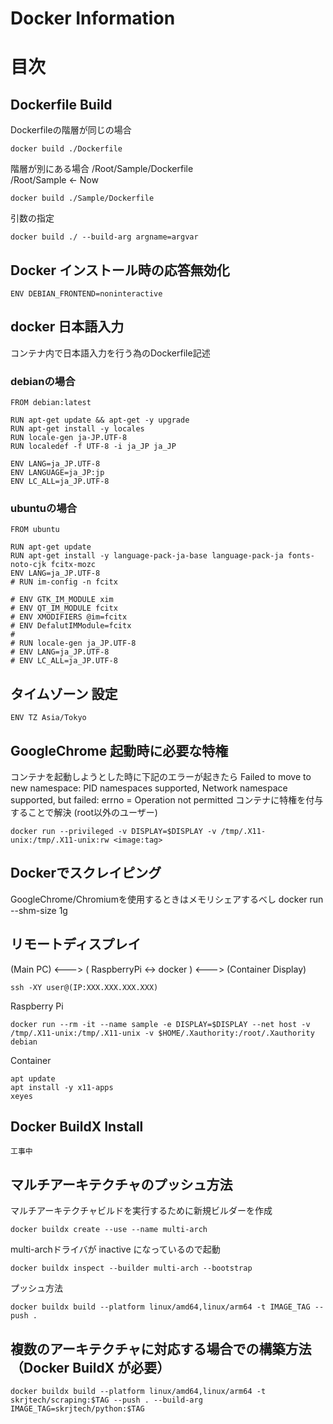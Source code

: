 # Docker Information
# 目次


## Dockerfile Build
Dockerfileの階層が同じの場合
```
docker build ./Dockerfile
```
階層が別にある場合
/Root/Sample/Dockerfile  
/Root/Sample <- Now
```
docker build ./Sample/Dockerfile
```
引数の指定
```
docker build ./ --build-arg argname=argvar
```
## Docker インストール時の応答無効化
```
ENV DEBIAN_FRONTEND=noninteractive
```
## docker 日本語入力
コンテナ内で日本語入力を行う為のDockerfile記述
### debianの場合
```
FROM debian:latest

RUN apt-get update && apt-get -y upgrade
RUN apt-get install -y locales
RUN locale-gen ja-JP.UTF-8
RUN localedef -f UTF-8 -i ja_JP ja_JP

ENV LANG=ja_JP.UTF-8
ENV LANGUAGE=ja_JP:jp
ENV LC_ALL=ja_JP.UTF-8
```
### ubuntuの場合
```
FROM ubuntu

RUN apt-get update
RUN apt-get install -y language-pack-ja-base language-pack-ja fonts-noto-cjk fcitx-mozc
ENV LANG=ja_JP.UTF-8
# RUN im-config -n fcitx

# ENV GTK_IM_MODULE xim
# ENV QT_IM_MODULE fcitx
# ENV XMODIFIERS @im=fcitx
# ENV DefalutIMModule=fcitx
# 
# RUN locale-gen ja_JP.UTF-8  
# ENV LANG=ja_JP.UTF-8
# ENV LC_ALL=ja_JP.UTF-8
```

## タイムゾーン 設定
```
ENV TZ Asia/Tokyo
```
## GoogleChrome 起動時に必要な特権
コンテナを起動しようとした時に下記のエラーが起きたら
Failed to move to new namespace: PID namespaces supported, Network namespace supported, but failed: errno = Operation not permitted
コンテナに特権を付与することで解決 (root以外のユーザー)
```
docker run --privileged -v DISPLAY=$DISPLAY -v /tmp/.X11-unix:/tmp/.X11-unix:rw <image:tag>
```
## Dockerでスクレイピング
GoogleChrome/Chromiumを使用するときはメモリシェアするべし
docker run --shm-size 1g
## リモートディスプレイ
(Main PC) <---> ( RaspberryPi <-> docker ) <---> (Container Display)
```
ssh -XY user@(IP:XXX.XXX.XXX.XXX)
```
Raspberry Pi
```
docker run --rm -it --name sample -e DISPLAY=$DISPLAY --net host -v /tmp/.X11-unix:/tmp/.X11-unix -v $HOME/.Xauthority:/root/.Xauthority debian
```
Container 
```
apt update 
apt install -y x11-apps
xeyes
```
## Docker BuildX Install
```
工事中
```
## マルチアーキテクチャのプッシュ方法
マルチアーキテクチャビルドを実行するために新規ビルダーを作成
```
docker buildx create --use --name multi-arch
```
multi-archドライバが inactive になっているので起動
```
docker buildx inspect --builder multi-arch --bootstrap
```
プッシュ方法
```
docker buildx build --platform linux/amd64,linux/arm64 -t IMAGE_TAG --push .
```

## 複数のアーキテクチャに対応する場合での構築方法（Docker BuildX が必要）
```
docker buildx build --platform linux/amd64,linux/arm64 -t skrjtech/scraping:$TAG --push . --build-arg IMAGE_TAG=skrjtech/python:$TAG
``````
